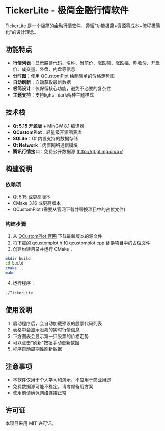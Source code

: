 
# TickerLite - 极简金融行情软件

TickerLite 是一个极简的金融行情软件，遵循"功能极简+资源零成本+流程极简化"的设计理念。

## 功能特点

- **行情列表**：显示股票代码、名称、当前价、涨跌额、涨跌幅、昨收价、开盘价、成交量、外盘、内盘等信息
- **分时图**：使用 QCustomPlot 绘制简单的价格走势图
- **自动刷新**：自动获取最新数据
- **极简设计**：仅保留核心功能，避免不必要的复杂性
- **主题支持**：支持light、dark两种主题样式

## 技术栈

- **Qt 5.15 开源版** + MinGW 8.1 编译器
- **QCustomPlot**：轻量级开源图表库
- **SQLite**：Qt 内置支持的数据存储
- **Qt Network**：内置网络通信模块
- **腾讯行情接口**：免费公开数据源 (http://qt.gtimg.cn/q=)

## 构建说明

### 依赖项

- Qt 5.15 或更高版本
- CMake 3.16 或更高版本
- QCustomPlot (需要从官网下载并替换项目中的占位文件)

### 构建步骤

1. 从 [QCustomPlot 官网](https://www.qcustomplot.com/index.php/download) 下载最新版本的源文件
2. 将下载的 qcustomplot.h 和 qcustomplot.cpp 替换项目中的占位文件
3. 创建构建目录并运行 CMake：

```bash
mkdir build
cd build
cmake ..
make
```

4. 运行程序：

```bash
./TickerLite
```

## 使用说明

1. 启动程序后，会自动加载预设的股票代码列表
2. 表格中会显示股票的实时行情信息
3. 下方图表会显示第一只股票的价格走势
4. 可以点击"刷新"按钮手动更新数据
5. 程序自动周期性刷新数据

## 注意事项

- 本软件仅用于个人学习和演示，不应用于商业用途
- 免费数据源可能不稳定，请考虑备用方案
- 使用前请确保网络连接正常

## 许可证

本项目采用 MIT 许可证。
